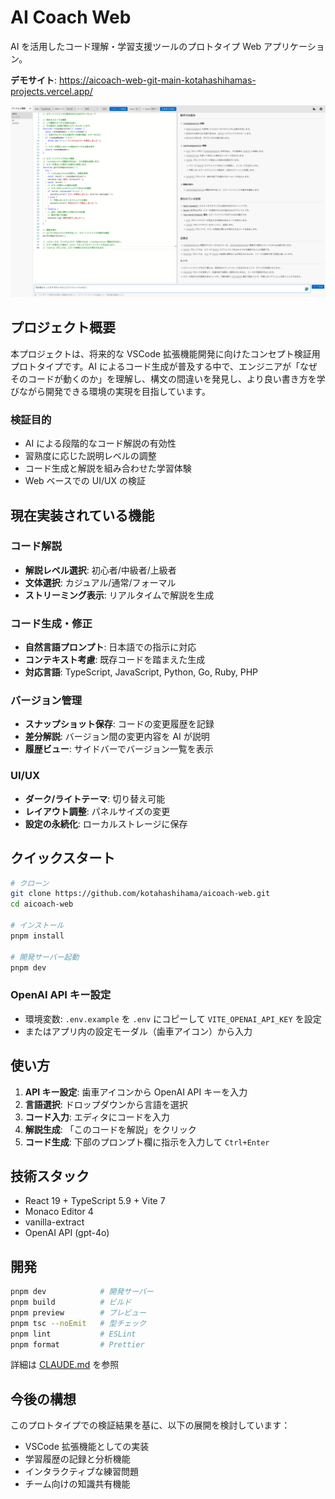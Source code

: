 # AI Coach Web

AI を活用したコード理解・学習支援ツールのプロトタイプ Web アプリケーション。

**デモサイト**: https://aicoach-web-git-main-kotahashihamas-projects.vercel.app/

![ai-coach-demo](demo.png)

## プロジェクト概要

本プロジェクトは、将来的な VSCode 拡張機能開発に向けたコンセプト検証用プロトタイプです。AI によるコード生成が普及する中で、エンジニアが「なぜそのコードが動くのか」を理解し、構文の間違いを発見し、より良い書き方を学びながら開発できる環境の実現を目指しています。

### 検証目的

- AI による段階的なコード解説の有効性
- 習熟度に応じた説明レベルの調整
- コード生成と解説を組み合わせた学習体験
- Web ベースでの UI/UX の検証

## 現在実装されている機能

### コード解説
- **解説レベル選択**: 初心者/中級者/上級者
- **文体選択**: カジュアル/通常/フォーマル
- **ストリーミング表示**: リアルタイムで解説を生成

### コード生成・修正
- **自然言語プロンプト**: 日本語での指示に対応
- **コンテキスト考慮**: 既存コードを踏まえた生成
- **対応言語**: TypeScript, JavaScript, Python, Go, Ruby, PHP

### バージョン管理
- **スナップショット保存**: コードの変更履歴を記録
- **差分解説**: バージョン間の変更内容を AI が説明
- **履歴ビュー**: サイドバーでバージョン一覧を表示

### UI/UX
- **ダーク/ライトテーマ**: 切り替え可能
- **レイアウト調整**: パネルサイズの変更
- **設定の永続化**: ローカルストレージに保存

## クイックスタート

```bash
# クローン
git clone https://github.com/kotahashihama/aicoach-web.git
cd aicoach-web

# インストール
pnpm install

# 開発サーバー起動
pnpm dev
```

### OpenAI API キー設定

- 環境変数: `.env.example` を `.env` にコピーして `VITE_OPENAI_API_KEY` を設定
- またはアプリ内の設定モーダル（歯車アイコン）から入力

## 使い方

1. **API キー設定**: 歯車アイコンから OpenAI API キーを入力
2. **言語選択**: ドロップダウンから言語を選択
3. **コード入力**: エディタにコードを入力
4. **解説生成**: 「このコードを解説」をクリック
5. **コード生成**: 下部のプロンプト欄に指示を入力して `Ctrl+Enter`

## 技術スタック

- React 19 + TypeScript 5.9 + Vite 7
- Monaco Editor 4
- vanilla-extract
- OpenAI API (gpt-4o)

## 開発

```bash
pnpm dev            # 開発サーバー
pnpm build          # ビルド
pnpm preview        # プレビュー
pnpm tsc --noEmit   # 型チェック
pnpm lint           # ESLint
pnpm format         # Prettier
```

詳細は [CLAUDE.md](./CLAUDE.md) を参照

## 今後の構想

このプロトタイプでの検証結果を基に、以下の展開を検討しています：

- VSCode 拡張機能としての実装
- 学習履歴の記録と分析機能
- インタラクティブな練習問題
- チーム向けの知識共有機能
